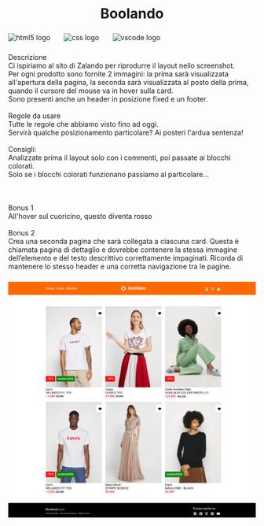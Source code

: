 <h1 align="center">Boolando</h1>

###

<div align="left">
  <img src="https://cdn.jsdelivr.net/gh/devicons/devicon/icons/html5/html5-original.svg" height="30" alt="html5 logo"  />
  <img width="20" />
  <img src="https://cdn.jsdelivr.net/gh/devicons/devicon/icons/css3/css3-original.svg" height="30" alt="css logo"  />
  <img width="20" />
  <img src="https://cdn.jsdelivr.net/gh/devicons/devicon/icons/vscode/vscode-original.svg" height="30" alt="vscode logo"  />
</div>

###

<p align="left"></p>

###

<p align="left">Descrizione<br>Ci ispiriamo al sito di Zalando per riprodurre il layout nello screenshot.<br>Per ogni prodotto sono fornite 2 immagini: la prima sarà visualizzata all'apertura della pagina, la seconda sarà visualizzata al posto della prima, quando il cursore del mouse va in hover sulla card.<br>Sono presenti anche un header in posizione fixed e un footer.<br><br>Regole da usare<br>Tutte le regole che abbiamo visto fino ad oggi.<br>Servirà qualche posizionamento particolare? Ai posteri l'ardua sentenza!<br><br>Consigli:<br>Analizzate prima il layout solo con i commenti, poi passate ai blocchi colorati.<br>Solo se i blocchi colorati funzionano passiamo al particolare...<br><br><br><br>Bonus 1<br>All'hover sul cuoricino, questo diventa rosso<br><br>Bonus 2<br>Crea una seconda pagina che sarà collegata a ciascuna card. Questa è chiamata pagina di dettaglio e dovrebbe contenere la stessa immagine dell’elemento e del testo descrittivo correttamente impaginati. Ricorda di mantenere lo stesso header e una corretta navigazione tra le pagine.</p>

###

![Immagine lavoro finito](Boolando.png)
